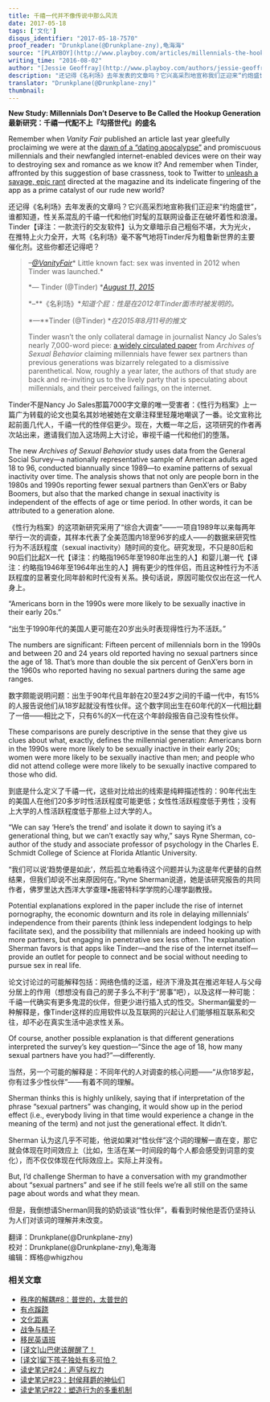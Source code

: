 ```yaml
---
title: 千禧一代并不像传说中那么风流
date: 2017-05-18
tags: ['文化']
disqus_identifier: "2017-05-18-7570"
proof_reader: "Drunkplane(@Drunkplane-zny),龟海海"
source: "[PLAYBOY](http://www.playboy.com/articles/millennials-the-hookup-generation)"
writing_time: "2016-08-02"
author: "[Jessie Geoffray](http://www.playboy.com/authors/jessie-geoffray)"
description: "还记得《名利场》去年发表的文章吗？它兴高采烈地宣称我们正迎来“约炮盛世”，“谁都知道”，性关系混乱的千禧一代和他们时髦的互联网设备正在破坏着性和浪漫，然而，一项历时多年的大型调查却显示，千禧一代无论在性伙伴和性活跃度上，都不如之前的两个世代。"
translator: "Drunkplane(@Drunkplane-zny)"
thumbnail:
---
```


**New Study: Millennials Don’t Deserve to Be Called the Hookup Generation**  
**最新研究：千禧一代配不上『勾搭世代』的盛名**

Remember when *Vanity Fair* published an article last year gleefully proclaiming we were at the [dawn of a “dating apocalypse”](http://www.vanityfair.com/culture/2015/08/tinder-hook-up-culture-end-of-dating) and promiscuous millennials and their newfangled internet-enabled devices were on their way to destroying sex and romance as we know it? And remember when Tinder, affronted by this suggestion of base crassness, took to Twitter to [unleash a savage, epic rant](https://www.buzzfeed.com/alexkantrowitz/its-going-down-im-yelling-tinder?utm_term=.hhyRXn30N#.rbM1RjnDQ) directed at the magazine and its indelicate fingering of the app as a prime catalyst of our rude new world?

还记得《名利场》去年发表的文章吗？它兴高采烈地宣称我们正迎来“约炮盛世”，谁都知道，性关系混乱的千禧一代和他们时髦的互联网设备正在破坏着性和浪漫。Tinder【译注：一款流行的交友软件】认为文章暗示自己粗俗不堪，大为光火，在推特上火力全开，大骂《名利场》毫不客气地将Tinder斥为粗鲁新世界的主要催化剂。这些你都还记得吧？


> *–*[*@VanityFair*](https://twitter.com/VanityFair)* Little known fact: sex was invented in 2012 when Tinder was launched.*
> 
>  *— Tinder (@Tinder) *[*August 11, 2015*](https://twitter.com/Tinder/status/631225194863030272)
> 
>  *–**《名利场》**知道个屁：性是在2012年Tinder面市时被发明的。*
> 
>  *—**Tinder (@Tinder) **在2015年8月11号的推文*
> 
>  Tinder wasn’t the only collateral damage in journalist Nancy Jo Sales’s nearly 7,000-word piece: [a widely circulated paper](http://link.springer.com/article/10.1007/s10508-015-0540-2) from *Archives of Sexual Behavior* claiming millennials have fewer sex partners than previous generations was bizarrely relegated to a dismissive parenthetical. Now, roughly a year later, the authors of that study are back and re-inviting us to the lively party that is speculating about millennials, and their perceived failings, on the internet.

Tinder不是Nancy Jo Sales那篇7000字文章的唯一受害者：《性行为档案》上一篇广为转载的论文也莫名其妙地被她在文章注释里轻蔑地嘲讽了一番。论文宣称比起前面几代人，千禧一代的性伴侣更少。现在，大概一年之后，这项研究的作者再次站出来，邀请我们加入这场网上大讨论，审视千禧一代和他们的堕落。

The new *Archives of Sexual Behavior* study uses data from the General Social Survey—a nationally representative sample of American adults aged 18 to 96, conducted biannually since 1989—to examine patterns of sexual inactivity over time. The analysis shows that not only are people born in the 1980s and 1990s reporting fewer sexual partners than GenX’ers or Baby Boomers, but also that the marked change in sexual inactivity is independent of the effects of age or time period. In other words, it can be attributed to a generation alone.

《性行为档案》的这项新研究采用了“综合大调查”——一项自1989年以来每两年举行一次的调查，其样本代表了全美范围内18至96岁的成人——的数据来研究性行为不活跃程度（sexual inactivity）随时间的变化。研究发现，不只是80后和90后们比起X一代【译注：约略指1965年至1980年出生的人】和婴儿潮一代【译注：约略指1946年至1964年出生的人】拥有更少的性伴侣，而且这种性行为不活跃程度的显著变化同年龄和时代没有关系。换句话说，原因可能仅仅出在这一代人身上。

“Americans born in the 1990s were more likely to be sexually inactive in their early 20s.”

“出生于1990年代的美国人更可能在20岁出头时表现得性行为不活跃。”

The numbers are significant: Fifteen percent of millennials born in the 1990s and between 20 and 24 years old reported having no sexual partners since the age of 18. That’s more than double the six percent of GenX’ers born in the 1960s who reported having no sexual partners during the same age ranges.

数字颇能说明问题：出生于90年代且年龄在20至24岁之间的千禧一代中，有15%的人报告说他们从18岁起就没有性伙伴。这个数字同出生在60年代的X一代相比翻了一倍——相比之下，只有6%的X一代在这个年龄段报告自己没有性伙伴。

These comparisons are purely descriptive in the sense that they give us clues about what, exactly, defines the millennial generation: Americans born in the 1990s were more likely to be sexually inactive in their early 20s; women were more likely to be sexually inactive than men; and people who did not attend college were more likely to be sexually inactive compared to those who did.

到底是什么定义了千禧一代，这些对比给出的线索是纯粹描述性的：90年代出生的美国人在他们20多岁时性活跃程度可能更低；女性性活跃程度低于男性；没有上大学的人性活跃程度低于那些上过大学的人。

“We can say ‘Here’s the trend’ and isolate it down to saying it’s a generational thing, but we can’t exactly say why,” says Ryne Sherman, co-author of the study and associate professor of psychology in the Charles E. Schmidt College of Science at Florida Atlantic University.

“我们可以说‘趋势便是如此’，然后孤立地看待这个问题并认为这是年代更替的自然结果，但我们却说不出来原因何在。”Ryne Sherman说道，她是该研究报告的共同作者，佛罗里达大西洋大学查理•施密特科学学院的心理学副教授。

Potential explanations explored in the paper include the rise of internet pornography, the economic downturn and its role in delaying millennials’ independence from their parents (think less independent lodgings to help facilitate sex), and the possibility that millennials are indeed hooking up with more partners, but engaging in penetrative sex less often. The explanation Sherman favors is that apps like Tinder—and the rise of the internet itself—provide an outlet for people to connect and be social without needing to pursue sex in real life.

论文讨论过的可能解释包括：网络色情的泛滥，经济下滑及其在推迟年轻人与父母分居上的作用（想想没有自己的房子多么不利于“房事”吧），以及这样一种可能：千禧一代确实有更多鬼混的伙伴，但更少进行插入式的性交。Sherman偏爱的一种解释是，像Tinder这样的应用软件以及互联网的兴起让人们能够相互联系和交往，却不必在真实生活中追求性关系。

Of course, another possible explanation is that different generations interpreted the survey’s key question—“Since the age of 18, how many sexual partners have you had?”—differently.

当然，另一个可能的解释是：不同年代的人对调查的核心问题——“从你18岁起，你有过多少性伙伴”——有着不同的理解。

Sherman thinks this is highly unlikely, saying that if interpretation of the phrase “sexual partners” was changing, it would show up in the period effect (i.e., everybody living in that time would experience a change in the meaning of the term) and not just the generational effect. It didn’t.

Sherman 认为这几乎不可能，他说如果对“性伙伴”这个词的理解一直在变，那它就会体现在时间效应上（比如，生活在某一时间段的每个人都会感受到词意的变化），而不仅仅体现在代际效应上。实际上并没有。

But, I’d challenge Sherman to have a conversation with my grandmother about “sexual partners” and see if he still feels we’re all still on the same page about words and what they mean.

但是，我倒想请Sherman同我的奶奶谈谈“性伙伴”，看看到时候他是否仍坚持认为人们对该词的理解并未改变。


翻译：Drunkplane(@Drunkplane-zny)  
校对：Drunkplane(@Drunkplane-zny),龟海海  
编辑：辉格@whigzhou


### 相关文章

* [秩序的解耦#8：普世的，太普世的](https://headsalon.org/archives/7846.html "秩序的解耦#8：普世的，太普世的")
* [有点蹊跷](https://headsalon.org/archives/7817.html "有点蹊跷")
* [文化距离](https://headsalon.org/archives/7635.html "文化距离")
* [战争与精子](https://headsalon.org/archives/7645.html "战争与精子")
* [移民英语班](https://headsalon.org/archives/7650.html "移民英语班")
* [[译文]山巴佬该醒醒了！](https://headsalon.org/archives/7515.html "[译文]山巴佬该醒醒了！")
* [[译文]留下孩子独处有多可怕？](https://headsalon.org/archives/7513.html "[译文]留下孩子独处有多可怕？")
* [读史笔记#24：声望与权力](https://headsalon.org/archives/7509.html "读史笔记#24：声望与权力")
* [读史笔记#23：封侯拜爵的神仙们](https://headsalon.org/archives/7495.html "读史笔记#23：封侯拜爵的神仙们")
* [读史笔记#22：塑造行为的多重机制](https://headsalon.org/archives/7463.html "读史笔记#22：塑造行为的多重机制")
